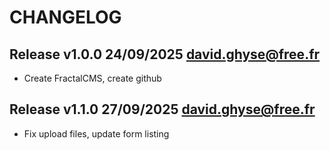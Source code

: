 CHANGELOG
=========

Release v1.0.0 24/09/2025 <david.ghyse@free.fr>
----------------------------------------------

*  Create FractalCMS, create github

Release v1.1.0 27/09/2025 <david.ghyse@free.fr>
----------------------------------------------

*   Fix upload files, update form listing